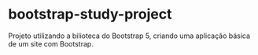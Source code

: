 # bootstrap-study-project
Projeto utilizando a bilioteca do Bootstrap 5, criando uma aplicação básica de um site com Bootstrap.
